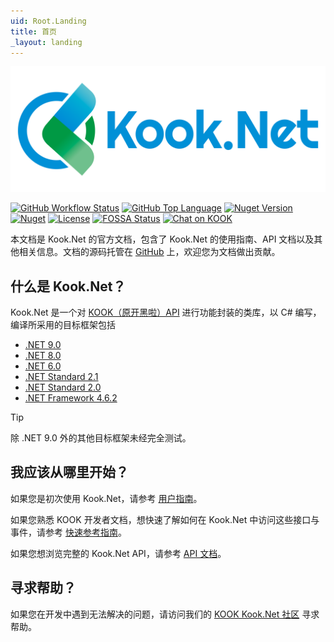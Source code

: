 ```yaml
---
uid: Root.Landing
title: 首页
_layout: landing
---
```


[![header_logo](logo/Logo_Labeled.png)](https://kooknet.dev/)

[![GitHub Workflow Status](https://img.shields.io/github/actions/workflow/status/gehongyan/Kook.Net/push.yml?branch=master)](https://github.com/gehongyan/Kook.Net)
[![GitHub Top Language](https://img.shields.io/github/languages/top/gehongyan/Kook.Net)](https://github.com/gehongyan/Kook.Net)
[![Nuget Version](https://img.shields.io/nuget/v/Kook.Net)](https://www.nuget.org/packages/Kook.Net)
[![Nuget](https://img.shields.io/nuget/dt/Kook.Net.Core?color=%230099ff)](https://www.nuget.org/packages/Kook.Net)
[![License](https://img.shields.io/github/license/gehongyan/Kook.Net)](https://github.com/gehongyan/Kook.Net/blob/master/LICENSE)
[![FOSSA Status](https://app.fossa.com/api/projects/git%2Bgithub.com%2Fgehongyan%2FKook.Net.svg?type=shield)](https://app.fossa.com/projects/git%2Bgithub.com%2Fgehongyan%2FKook.Net?ref=badge_shield)
[![Chat on KOOK](https://www.kookapp.cn/api/v3/badge/guild?guild_id=1591057729615250)](https://kook.top/EvxnOb)

本文档是 Kook.Net 的官方文档，包含了 Kook.Net 的使用指南、API 文档以及其他相关信息。文档的源码托管在 [GitHub] 上，欢迎您为文档做出贡献。

## 什么是 Kook.Net？

Kook.Net 是一个对 [KOOK（原开黑啦）API] 进行功能封装的类库，以 C# 编写，编译所采用的目标框架包括

- [.NET 9.0](https://dotnet.microsoft.com/download/dotnet/9.0)
- [.NET 8.0](https://dotnet.microsoft.com/download/dotnet/8.0)
- [.NET 6.0](https://dotnet.microsoft.com/download/dotnet/6.0)
- [.NET Standard 2.1](https://learn.microsoft.com/dotnet/standard/net-standard?tabs=net-standard-2-1)
- [.NET Standard 2.0](https://learn.microsoft.com/dotnet/standard/net-standard?tabs=net-standard-2-0)
- [.NET Framework 4.6.2](https://dotnet.microsoft.com/download/dotnet-framework/net462)

> [!TIP]
> 除 .NET 9.0 外的其他目标框架未经完全测试。

[KOOK（原开黑啦）API]: https://developer.kookapp.cn/doc

## 我应该从哪里开始？

如果您是初次使用 Kook.Net，请参考 [用户指南]。

如果您熟悉 KOOK 开发者文档，想快速了解如何在 Kook.Net 中访问这些接口与事件，请参考 [快速参考指南]。

如果您想浏览完整的 Kook.Net API，请参考 [API 文档]。

## 寻求帮助？

如果您在开发中遇到无法解决的问题，请访问我们的 [KOOK Kook.Net 社区] 寻求帮助。

[GitHub]: https://github.com/gehongyan/Kook.Net

[用户指南]: ./guides/introduction/intro.md

[快速参考指南]: ./quick_reference/index.md

[API 文档]: ./api/index.md

[KOOK Kook.Net 社区]: https://kook.top/EvxnOb
